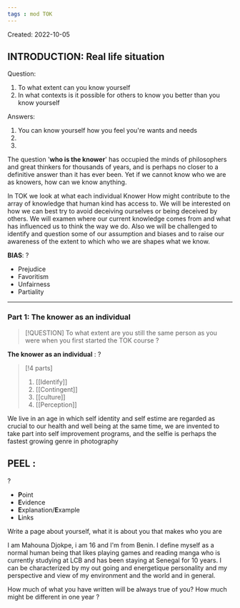 ```yaml
---
tags : mod TOK
---
```

Created: 2022-10-05

## INTRODUCTION: **Real life situation**

Question:
1. To what extent can you know yourself 
2. In what contexts is it possible for others to know you better than you know yourself

Answers: 
1. You can know yourself how you feel you're wants and needs
2. 
3. 


The question '**who is the knower**' has occupied the minds of philosophers and great thinkers for thousands of years, and is perhaps no closer to a definitive answer than it has ever been. Yet if we cannot know who we are as knowers, how can we know anything. 

In TOK we look at what each individual Knower 
How might contribute to the array of knowledge that human kind has access to. We will be interested on how we can best try to avoid deceiving ourselves or being deceived by others. We will examen where our current knowledge comes from and what has influenced us to think the way we do. Also we will be challenged to identify and question some of our assumption and biases and to raise our awareness of the extent to which who we are shapes what we know. 

**BIAS**: 
?
- Prejudice 
- Favoritism
- Unfairness 
- Partiality 
<!--SR:!2023-10-08,31,130-->

---- 

### Part 1: **The knower as an individual** 
>[!QUESTION] 
>To what extent are you still the same person as you were when you first started the TOK course ?

**The knower as an individual** :
?
>[!4 parts] 
>1. [[Identify]] 
>2. [[Contingent]] 
>3. [[culture]] 
>4. [[Perception]] 
<!--SR:!2023-10-08,31,130-->

We live in an age in which self identity and self estime are regarded as crucial to our health and well being at the same time, we are invented to take part into self improvement programs, and the selfie is perhaps the fastest growing genre in photography

## **PEEL :** 
?
- **P**oint
- **E**vidence
- **E**xplanation/**E**xample
- **L**inks
<!--SR:!2023-12-16,100,237-->

Write a page about yourself, what it is about you that makes who you are 

I am Mahouna Djokpe, i am 16 and I'm from Benin. I define myself as a normal human being that likes playing games and reading manga who is currently studying at LCB and has been staying at Senegal for 10 years. I can be characterized by my out going and energetique personality and my perspective and view of my environment and the world and in general. 

How much of what you have written will be always true of you? 
How much might be different in one year ?
